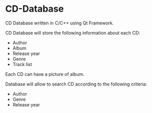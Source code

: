 # CD-Database
CD Database written in C/C++ using Qt Framework.

CD Database will store the following information about each CD:
- Author
- Album
- Release year
- Genre
- Track list

Each CD can have a picture of album.

Database will allow to search CD according to the following criteria:
- Author
- Genre
- Release year
